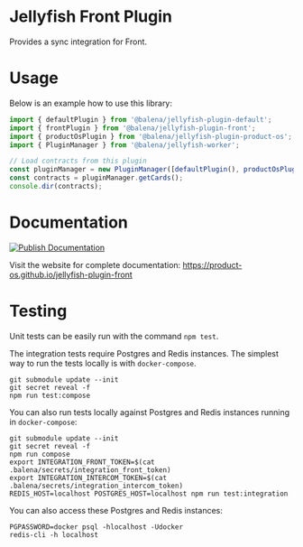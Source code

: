 # Jellyfish Front Plugin

Provides a sync integration for Front.

# Usage

Below is an example how to use this library:

```typescript
import { defaultPlugin } from '@balena/jellyfish-plugin-default';
import { frontPlugin } from '@balena/jellyfish-plugin-front';
import { productOsPlugin } from '@balena/jellyfish-plugin-product-os';
import { PluginManager } from '@balena/jellyfish-worker';

// Load contracts from this plugin
const pluginManager = new PluginManager([defaultPlugin(), productOsPlugin(), frontPlugin()]);
const contracts = pluginManager.getCards();
console.dir(contracts);
```

# Documentation

[![Publish Documentation](https://github.com/product-os/jellyfish-plugin-front/actions/workflows/publish-docs.yml/badge.svg)](https://github.com/product-os/jellyfish-plugin-front/actions/workflows/publish-docs.yml)

Visit the website for complete documentation: https://product-os.github.io/jellyfish-plugin-front

# Testing

Unit tests can be easily run with the command `npm test`.

The integration tests require Postgres and Redis instances. The simplest way to run the tests locally is with `docker-compose`.
```
git submodule update --init
git secret reveal -f
npm run test:compose
```

You can also run tests locally against Postgres and Redis instances running in `docker-compose`:
```
git submodule update --init
git secret reveal -f
npm run compose
export INTEGRATION_FRONT_TOKEN=$(cat .balena/secrets/integration_front_token)
export INTEGRATION_INTERCOM_TOKEN=$(cat .balena/secrets/integration_intercom_token)
REDIS_HOST=localhost POSTGRES_HOST=localhost npm run test:integration
```

You can also access these Postgres and Redis instances:
```
PGPASSWORD=docker psql -hlocalhost -Udocker
redis-cli -h localhost
```
